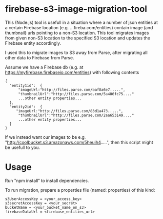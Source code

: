 # firebase-s3-image-migration-tool

This (Node.js) tool is usefull in a situation where a number of json entities at a certain Firebase location (e.g. ...fireba.com/entities) contain image (and thumbnail) urls pointing to a non-S3 location. This tool migrates images from given non-S3 location to the specified S3 location and updates the Firebase entity accordingly.

I used this to migrate images to S3 away from Parse, after migrating all other data to Firebase from Parse.

Assume we have a Firebase db (e.g. at https://myfirebase.firebaseio.com/entities) with following contents

```
{
  "entity1id":  {
      "imageUrl:"http://files.parse.com/baf8a6e7.....",
      "thumbnailUrl":"http://files.parse.com/5a406fc75...."
      ...other entity properties...
  },
  "entity2id":  {
     "imageUrl:"http://files.parse.com/83d1a473.....",
      "thumbnailUrl":"http://files.parse.com/2aa653149...."
      ...other entity properties...
  }
}
```

If we instead want our images to be e.g. "http://coolbucket.s3.amazonaws.com/5heuih4.....", then this script might be usefull to you.

# Usage

Run "npm install" to install dependencies.

To run migration, prepare a properties file (named: properties) of this kind:
```
s3UserAccessKey = <your_access_key>
s3secretAccessKey = <your_secret>
bucketName = <your_bucket_name_on_s3>
firebaseDataUrl = <firebase_entities_url>
```


